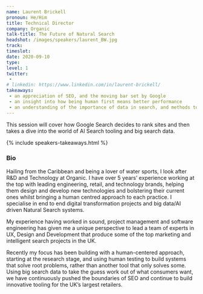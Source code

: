 ```yaml
---
name: Laurent Brickell
pronoun: He/Him
title: Technical Director
company: Organic
talk-title: The Future of Natural Search
headshot: /images/speakers/laurent_BW.jpg
track: 
timeslot: 
date: 2020-09-10
type: 
level: 1
twitter:
 - 
# linkedin: https://www.linkedin.com/in/laurent-brickell/
takeaways:
 - an appreciation of SEO, and the moving bar set by Google
 - an insight into how being human first means better performance
 - an understanding of the importance of data in search, and methods to manage it
---
```


<p>This session will cover how Google Search decides to rank sites and then takes a dive into the world of AI Search tooling and big search data.</p>

{% include speakers-takeaways.html %}

<h3>Bio</h3>
<p>Hailing from the Caribbean and being a lover of water sports, I look after R&D and Technology at Organic. I have over 5 years’ experience working at the top with leading engineering, retail, and technology brands, helping them design and develop new technologies and bolstering their current ones whilst bringing a human centred approach to each practice. I specialise in end to end digital transformation projects and big data/AI driven Natural Search systems.

My experience having worked in sound, project management and software engineering has given me a unique perspective to lead a team of experts in UX, Design and Development that produce some of the top marketing and intelligent search projects in the UK.

Recently my focus has been building with a human-centered approach, starting at the research stage, and using human testing to build systems that solve root problems, rather than another tool that only solves some. Using big search data to take the guess work out of what consumers want, we have continuously pushed the boundaries of SEO and continue to build innovative tooling for the UK’s largest retailers.  </p>